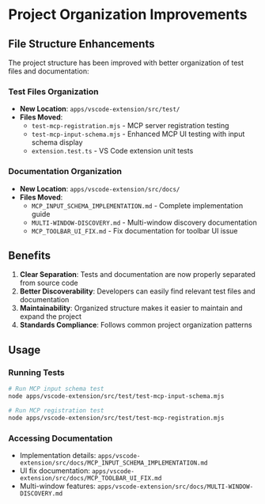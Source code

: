 # Project Organization Improvements

## File Structure Enhancements

The project structure has been improved with better organization of test files
and documentation:

### Test Files Organization

- **New Location**: `apps/vscode-extension/src/test/`
- **Files Moved**:
  - `test-mcp-registration.mjs` - MCP server registration testing
  - `test-mcp-input-schema.mjs` - Enhanced MCP UI testing with input schema
    display
  - `extension.test.ts` - VS Code extension unit tests

### Documentation Organization

- **New Location**: `apps/vscode-extension/src/docs/`
- **Files Moved**:
  - `MCP_INPUT_SCHEMA_IMPLEMENTATION.md` - Complete implementation guide
  - `MULTI-WINDOW-DISCOVERY.md` - Multi-window discovery documentation
  - `MCP_TOOLBAR_UI_FIX.md` - Fix documentation for toolbar UI issue

## Benefits

1. **Clear Separation**: Tests and documentation are now properly separated from
   source code
2. **Better Discoverability**: Developers can easily find relevant test files
   and documentation
3. **Maintainability**: Organized structure makes it easier to maintain and
   expand the project
4. **Standards Compliance**: Follows common project organization patterns

## Usage

### Running Tests

```bash
# Run MCP input schema test
node apps/vscode-extension/src/test/test-mcp-input-schema.mjs

# Run MCP registration test  
node apps/vscode-extension/src/test/test-mcp-registration.mjs
```

### Accessing Documentation

- Implementation details:
  `apps/vscode-extension/src/docs/MCP_INPUT_SCHEMA_IMPLEMENTATION.md`
- UI fix documentation: `apps/vscode-extension/src/docs/MCP_TOOLBAR_UI_FIX.md`
- Multi-window features:
  `apps/vscode-extension/src/docs/MULTI-WINDOW-DISCOVERY.md`
